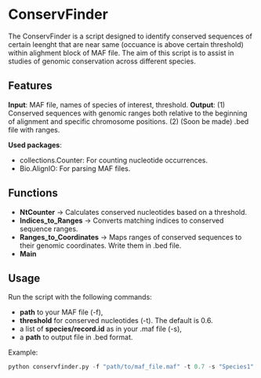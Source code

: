 # ConservFinder
The ConservFinder is a script designed to identify conserved sequences of certain leenght that are near same (occuance is above certain threshold) within alighment block of MAF file. The aim of this script is to assist in studies of genomic conservation across different species.

## Features
**Input**: MAF file, names of species of interest, threshold.
**Output**: (1) Conserved sequences with genomic ranges both relative to the beginning of alignment and specific chromosome positions. (2) (Soon be made) .bed file with ranges. 

**Used packages**:
- collections.Counter: For counting nucleotide occurrences.
- Bio.AlignIO: For parsing MAF files.

## Functions

- **NtCounter** -> Calculates conserved nucleotides based on a threshold.
- **Indices_to_Ranges** -> Converts matching indices to conserved sequence ranges.
- **Ranges_to_Coordinates** -> Maps ranges of conserved sequences to their genomic coordinates. Write them in .bed file. 
- **Main**

## Usage

Run the script with the following commands:
- **path** to your MAF file (-f),
- **threshold** for conserved nucleotides (-t). The default is 0.6.
- a list of **species/record.id** as in your .maf file (-s),
- a **path** to output file in .bed format. 

Example:
```python
python conservfinder.py -f "path/to/maf_file.maf" -t 0.7 -s "Species1" "Species2" "Species2" -o "conserved_regions.bed"
```
